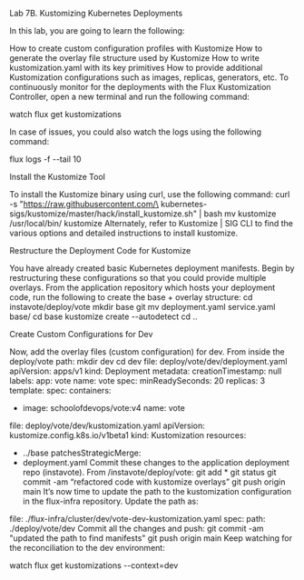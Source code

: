 Lab 7B. Kustomizing Kubernetes Deployments

In this lab, you are going to learn the following:

How to create custom configuration profiles with Kustomize
How to generate the overlay file structure used by Kustomize
How to write kustomization.yaml with its key primitives
How to provide additional Kustomization configurations such as images, replicas,
generators, etc.
To continuously monitor for the deployments with the Flux Kustomization Controller, open a new
terminal and run the following command:

watch flux get kustomizations

In case of issues, you could also watch the logs using the following command:

flux logs -f --tail 10

Install the Kustomize Tool

To install the Kustomize binary using curl, use the following command:
curl -s "https://raw.githubusercontent.com/\
kubernetes-sigs/kustomize/master/hack/install_kustomize.sh"
| bash
mv kustomize /usr/local/bin/
kustomize
Alternately, refer to Kustomize | SIG CLI to find the various options and detailed instructions to
install kustomize.

Restructure the Deployment Code for Kustomize

You have already created basic Kubernetes deployment manifests. Begin by restructuring these
configurations so that you could provide multiple overlays.
From the application repository which hosts your deployment code, run the following to create
the base + overlay structure:
cd instavote/deploy/vote
mkdir base
git mv deployment.yaml
service.yaml base/
cd base
kustomize create --autodetect
cd ..


Create Custom Configurations for Dev

Now, add the overlay files (custom configuration) for dev.
From inside the deploy/vote path:
mkdir dev
cd dev
file: deploy/vote/dev/deployment.yaml
apiVersion: apps/v1
kind: Deployment
metadata:
creationTimestamp: null
labels:
app: vote
name: vote
spec:
minReadySeconds: 20
replicas: 3
template:
spec:
containers:
- image: schoolofdevops/vote:v4
name: vote

file: deploy/vote/dev/kustomization.yaml
apiVersion: kustomize.config.k8s.io/v1beta1
kind: Kustomization
resources:
- ../base
patchesStrategicMerge:
- deployment.yaml
Commit these changes to the application deployment repo (instavote).
From /instavote/deploy/vote:
git add *
git status
git commit -am “refactored code with kustomize overlays”
git push origin main
It’s now time to update the path to the kustomization configuration in the flux-infra
repository. Update the path as:

file: ./flux-infra/cluster/dev/vote-dev-kustomization.yaml
spec:
path: ./deploy/vote/dev
Commit all the changes and push:
git commit -am "updated the path to find manifests"
git push origin main
Keep watching for the reconciliation to the dev environment:

watch flux get kustomizations --context=dev